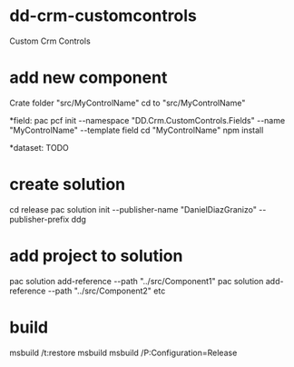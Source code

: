 # dd-crm-customcontrols
Custom Crm Controls

# add new component

Crate folder "src/MyControlName"
cd to "src/MyControlName"

*field:
pac pcf init --namespace "DD.Crm.CustomControls.Fields" --name "MyControlName" --template field
cd "MyControlName"
npm install


*dataset:
TODO

# create solution
cd release
pac solution init --publisher-name "DanielDiazGranizo" --publisher-prefix ddg

# add project to solution 
pac solution add-reference --path "../src/Component1"
pac solution add-reference --path "../src/Component2"
etc

# build

msbuild /t:restore
msbuild
msbuild /P:Configuration=Release



